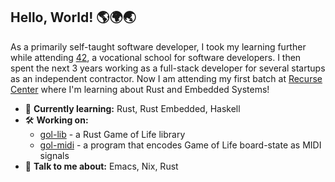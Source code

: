 ## Hello, World! 🌎🌍🌏

As a primarily self-taught software developer, I took my learning further while attending [42](https://42.fr/en/), a vocational school for software developers. I then spent the next 3 years working as a full-stack developer for several startups as an independent contractor. Now I am attending my first batch at [Recurse Center](https://recurse.com) where I'm learning about Rust and Embedded Systems!

- 🌱 **Currently learning:** Rust, Rust Embedded, Haskell
- 🛠️ **Working on:** 
  - [gol-lib](https://github.com/ChrisRenfrow/gol-lib) - a Rust Game of Life library
  - [gol-midi](https://github.com/ChrisRenfrow/gol-midi) - a program that encodes Game of Life board-state as MIDI signals
- 💬 **Talk to me about:** Emacs, Nix, Rust
